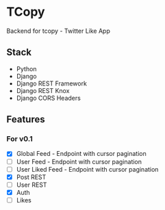 # TCopy

Backend for tcopy - Twitter Like App

## Stack

- Python
- Django
- Django REST Framework
- Django REST Knox
- Django CORS Headers

## Features

### For v0.1

- [x] Global Feed - Endpoint with cursor pagination
- [ ] User Feed - Endpoint with cursor pagination
- [ ] User Liked Feed - Endpoint with cursor pagination
- [x] Post REST
- [ ] User REST
- [x] Auth
- [ ] Likes
